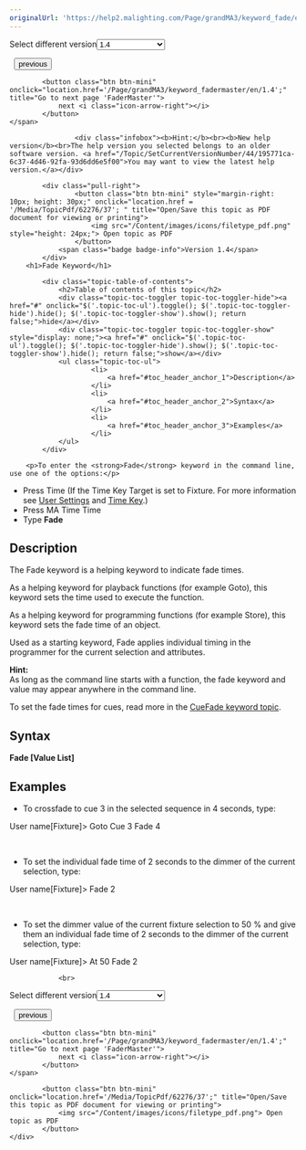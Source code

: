 ```yaml
---
originalUrl: 'https://help2.malighting.com/Page/grandMA3/keyword_fade/en/1.4'
---
```


<div class="topic-navigation">

<div class="pull-right">
	<span class="pull-left">


<div class="pull-left">
<form action="/Topic/SetCurrentVersionNumber" class="form-inline" id="frmTagSelector" method="post">	<span class="form-mini">
		<div class="input-prepend"><span class="add-on">Select different version</span><select autocomplete="off" id="versionNumberId" name="versionNumberId" onchange="$(this).closest('#frmTagSelector').submit();" style="width: 120px;"><option value="">- latest -</option>
<option value="10">1.0</option>
<option value="32">1.1</option>
<option value="35">1.2</option>
<option value="36">1.3</option>
<option selected="selected" value="37">1.4</option>
<option value="38">1.5</option>
<option value="39">1.6</option>
<option value="40">1.7</option>
<option value="42">1.8</option>
<option value="43">1.9</option>
<option value="44">2.0</option>
</select></div>
		<input data-val="true" data-val-number="The field Int32 must be a number." data-val-required="The Int32 field is required." id="ProductId" name="ProductId" type="hidden" value="16">
		<input id="CurrentGuid" name="CurrentGuid" type="hidden" value="195771ca-6c37-4d46-92fa-93d6dd6e5f00">
	</span>
</form></div>&nbsp;	</span>
	<span class="pull-right" style="white-space: nowrap;">
			<button class="btn btn-mini" onclick="location.href='/Page/grandMA3/keyword_extension/en/1.4'; " title="Go to previous page 'Extension'">
				<i class="icon-arrow-left"></i> previous
			</button>

			<button class="btn btn-mini" onclick="location.href='/Page/grandMA3/keyword_fadermaster/en/1.4';" title="Go to next page 'FaderMaster'">
				next <i class="icon-arrow-right"></i> 
			</button>
	</span>
</div>
<div class="clear-fix" style="margin-bottom: 10px"></div>
</div>

					<div class="infobox"><b>Hint:</b><br><b>New help version</b><br>The help version you selected belongs to an older software version. <a href="/Topic/SetCurrentVersionNumber/44/195771ca-6c37-4d46-92fa-93d6dd6e5f00">You may want to view the latest help version.</a></div>

			<div class="pull-right">
					<button class="btn btn-mini" style="margin-right: 10px; height: 30px;" onclick="location.href = '/Media/TopicPdf/62276/37'; " title="Open/Save this topic as PDF document for viewing or printing">
						<img src="/Content/images/icons/filetype_pdf.png" style="height: 24px;"> Open topic as PDF
					</button>
				<span class="badge badge-info">Version 1.4</span>
			</div>
		<h1>Fade Keyword</h1>

			<div class="topic-table-of-contents">
				<h2>Table of contents of this topic</h2>
				<div class="topic-toc-toggler topic-toc-toggler-hide"><a href="#" onclick="$('.topic-toc-ul').toggle(); $('.topic-toc-toggler-hide').hide(); $('.topic-toc-toggler-show').show(); return false;">hide</a></div>
				<div class="topic-toc-toggler topic-toc-toggler-show" style="display: none;"><a href="#" onclick="$('.topic-toc-ul').toggle(); $('.topic-toc-toggler-hide').show(); $('.topic-toc-toggler-show').hide(); return false;">show</a></div>
				<ul class="topic-toc-ul">
						<li>
							<a href="#toc_header_anchor_1">Description</a>
						</li>
						<li>
							<a href="#toc_header_anchor_2">Syntax</a>
						</li>
						<li>
							<a href="#toc_header_anchor_3">Examples</a>
						</li>
				</ul>
			</div>

		<p>To enter the <strong>Fade</strong> keyword in the command line, use one of the options:</p>

<ul>
	<li>Press <span class="hardkey">Time</span> (If the Time Key Target is set to Fixture. For more information see&nbsp;<a href="/Topic/5e960b42-1e2d-49a6-a738-bb3ac9f023d7">User Settings</a>&nbsp;and&nbsp;<a href="/Topic/9269a267-cc3c-4312-a21e-85a968cac866">Time Key</a>.)</li>
	<li>Press <span class="hardkey">MA</span> <span class="hardkey">Time</span> <span class="hardkey">Time</span></li>
	<li>Type <strong>Fade</strong></li>
</ul>

<a name="toc_header_anchor_1" id="toc_header_anchor_1" class="topic-toc-item"></a><h2>Description</h2>

<p>The Fade keyword is a helping keyword to indicate&nbsp;fade&nbsp;times.</p>

<p>As a helping keyword for playback functions (for example Goto), this keyword sets the time used to execute the function.</p>

<p>As a helping keyword for programming functions (for example Store), this keyword sets the&nbsp;fade&nbsp;time of an object.</p>

<p>Used as a starting keyword,&nbsp;Fade&nbsp;applies individual timing in the programmer for the current selection and attributes.</p>

<div class="tip"><strong>Hint:</strong><br>
As long as the command line starts with a function, the&nbsp;fade&nbsp;keyword and value may appear anywhere in the command line.</div>

<p>To set the fade times for cues, read more in the <a href="/Topic/6794f5f5-817f-4963-be14-0af3721d5e39">CueFade keyword topic</a>.</p>

<a name="toc_header_anchor_2" id="toc_header_anchor_2" class="topic-toc-item"></a><h2>Syntax</h2>

<p><span class="syntax"><strong>Fade&nbsp;[Value List]</strong></span></p>

<a name="toc_header_anchor_3" id="toc_header_anchor_3" class="topic-toc-item"></a><h2>Examples</h2>

<ul>
	<li>To crossfade&nbsp;to cue 3 in the selected sequence in 4 seconds, type:</li>
</ul>

<div class="cl_input">User name[Fixture]&gt; Goto Cue 3&nbsp;Fade&nbsp;4</div>

<p>&nbsp;</p>

<ul>
	<li>To set the individual&nbsp;fade&nbsp;time of 2 seconds to the dimmer of the current selection, type:</li>
</ul>

<div class="cl_input">User name[Fixture]&gt;&nbsp;Fade&nbsp;2</div>

<p>&nbsp;</p>

<ul>
	<li>To set the dimmer value of the current fixture selection to 50 % and give them an individual&nbsp;fade&nbsp;time of 2 seconds to the dimmer of the current selection, type:</li>
</ul>

<div class="cl_input">User name[Fixture]&gt; At 50&nbsp;Fade&nbsp;2</div>


				<br>
<div class="topic-navigation">

<div class="pull-right">
	<span class="pull-left">


<div class="pull-left">
<form action="/Topic/SetCurrentVersionNumber" class="form-inline" id="frmTagSelector" method="post">	<span class="form-mini">
		<div class="input-prepend"><span class="add-on">Select different version</span><select autocomplete="off" id="versionNumberId" name="versionNumberId" onchange="$(this).closest('#frmTagSelector').submit();" style="width: 120px;"><option value="">- latest -</option>
<option value="10">1.0</option>
<option value="32">1.1</option>
<option value="35">1.2</option>
<option value="36">1.3</option>
<option selected="selected" value="37">1.4</option>
<option value="38">1.5</option>
<option value="39">1.6</option>
<option value="40">1.7</option>
<option value="42">1.8</option>
<option value="43">1.9</option>
<option value="44">2.0</option>
</select></div>
		<input data-val="true" data-val-number="The field Int32 must be a number." data-val-required="The Int32 field is required." id="ProductId" name="ProductId" type="hidden" value="16">
		<input id="CurrentGuid" name="CurrentGuid" type="hidden" value="195771ca-6c37-4d46-92fa-93d6dd6e5f00">
	</span>
</form></div>&nbsp;	</span>
	<span class="pull-right" style="white-space: nowrap;">
			<button class="btn btn-mini" onclick="location.href='/Page/grandMA3/keyword_extension/en/1.4'; " title="Go to previous page 'Extension'">
				<i class="icon-arrow-left"></i> previous
			</button>

			<button class="btn btn-mini" onclick="location.href='/Page/grandMA3/keyword_fadermaster/en/1.4';" title="Go to next page 'FaderMaster'">
				next <i class="icon-arrow-right"></i> 
			</button>
	</span>
</div>
	<div class="clear-fix"></div>
	<div class="pull-right">
	
			<button class="btn btn-mini" onclick="location.href='/Media/TopicPdf/62276/37';" title="Open/Save this topic as PDF document for viewing or printing">
				<img src="/Content/images/icons/filetype_pdf.png"> Open topic as PDF
			</button>
	</div>
<div class="clear-fix" style="margin-bottom: 10px"></div>
</div>

	
